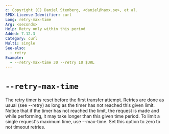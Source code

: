 ```yaml
---
c: Copyright (C) Daniel Stenberg, <daniel@haxx.se>, et al.
SPDX-License-Identifier: curl
Long: retry-max-time
Arg: <seconds>
Help: Retry only within this period
Added: 7.12.3
Category: curl
Multi: single
See-also:
  - retry
Example:
  - --retry-max-time 30 --retry 10 $URL
---
```


# `--retry-max-time`

The retry timer is reset before the first transfer attempt. Retries are done
as usual (see --retry) as long as the timer has not reached this given
limit. Notice that if the timer has not reached the limit, the request is
made and while performing, it may take longer than this given time period. To
limit a single request's maximum time, use --max-time. Set this option to zero
to not timeout retries.
